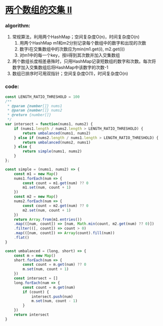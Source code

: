 # [两个数组的交集 II](https://leetcode-cn.com/leetbook/read/top-interview-questions-easy/x2y0c2/)

### algorithm:
1. 常规算法，利用两个HashMap；空间复杂度O(n)，时间复杂度O(n)
   1. 用两个HashMap m1和m2分别记录每个数组中的数字和出现的次数
   2. 数字i在交集数组中的次数应为min(m1.get(i), m2.get(i))
   3. 对m1中的每一个key，按ii得到其次数并加入交集数组
2. 两个数组长度相差悬殊时，只用HashMap记录短数组的数字和次数。每次将数字加入交集数组后将HashMap中该数字的次数-1
3. 数组已排序时可用双指针；空间复杂度O(1)，时间复杂度O(n)

### code:
```javascript
const LENGTH_RATIO_THRESHOLD = 100
/**
 * @param {number[]} nums1
 * @param {number[]} nums2
 * @return {number[]}
 */
var intersect = function(nums1, nums2) {
    if (nums1.length / nums2.length > LENGTH_RATIO_THRESHOLD) {
        return umbalanced(nums1, nums2)
    } else if (nums2.length / nums1.length > LENGTH_RATIO_THRESHOLD) {
        return umbalanced(nums2, nums1)
    } else {
        return simple(nums1, nums2)
    }
};

const simple = (nums1, nums2) => {
    const m1 = new Map()
    nums1.forEach(num => {
        const count = m1.get(num) ?? 0
        m1.set(num, count + 1)
    })
    const m2 = new Map()
    nums2.forEach(num => {
        const count = m2.get(num) ?? 0
        m2.set(num, count + 1)
    })
    return Array.from(m1.entries())
    .map(([num, count]) => [num, Math.min(count, m2.get(num) ?? 0)])
    .filter(([, count]) => count > 0)
    .map(([num, count]) => Array(count).fill(num))
    .flat()
}

const umbalanced = (long, short) => {
    const m = new Map()
    short.forEach(num => {
        const count = m.get(num) ?? 0
        m.set(num, count + 1)
    })
    const intersect = []
    long.forEach(num => {
        const count = m.get(num)
        if (count) {
            intersect.push(num)
            m.set(num, count - 1)
        }
    })
    return intersect
}
```
